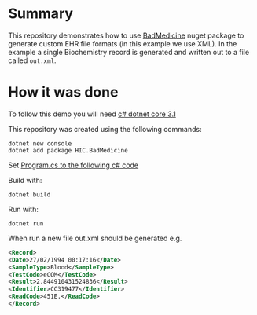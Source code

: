# Summary
 This repository demonstrates how to use [BadMedicine](https://github.com/HicServices/BadMedicine) nuget package to generate custom EHR file formats (in this example we use XML).  In the example a single Biochemistry record is generated and written out to a file called `out.xml`.
 
# How it was done
 
 To follow this demo you will need [c# dotnet core 3.1](https://dotnet.microsoft.com/download/dotnet-core/3.1)
 
 This repository was created using the following commands:
 
 ```
 dotnet new console
 dotnet add package HIC.BadMedicine
 ```
 
 Set [Program.cs to the following c# code](./Program.cs)
 
 
Build with:
 
```
dotnet build
```

Run with:
```
dotnet run
```

When run a new file out.xml should be generated e.g.
 
 ```xml
<Record>
<Date>27/02/1994 00:17:16</Date>
<SampleType>Blood</SampleType>
<TestCode>eCOM</TestCode>
<Result>2.844910431524836</Result>
<Identifier>CC319477</Identifier>
<ReadCode>451E.</ReadCode>
</Record>
```
